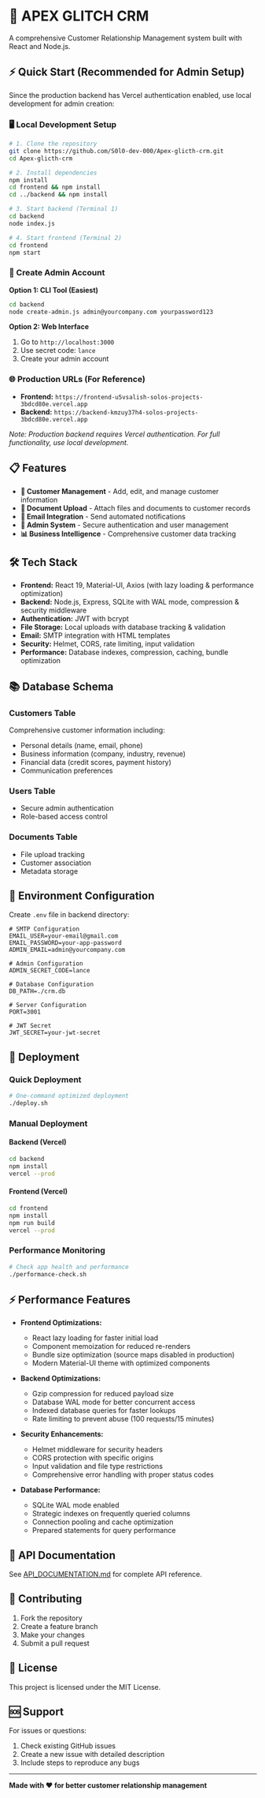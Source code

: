 # 🚀 APEX GLITCH CRM

A comprehensive Customer Relationship Management system built with React and Node.js.

## ⚡ Quick Start (Recommended for Admin Setup)

Since the production backend has Vercel authentication enabled, use local development for admin creation:

### 🖥️ Local Development Setup

```bash
# 1. Clone the repository
git clone https://github.com/S0l0-dev-000/Apex-glicth-crm.git
cd Apex-glicth-crm

# 2. Install dependencies
npm install
cd frontend && npm install
cd ../backend && npm install

# 3. Start backend (Terminal 1)
cd backend
node index.js

# 4. Start frontend (Terminal 2)
cd frontend
npm start
```

### 🔑 Create Admin Account

**Option 1: CLI Tool (Easiest)**
```bash
cd backend
node create-admin.js admin@yourcompany.com yourpassword123
```

**Option 2: Web Interface**
1. Go to `http://localhost:3000`
2. Use secret code: `lance`
3. Create your admin account

### 🌐 Production URLs (For Reference)

- **Frontend:** `https://frontend-u5vsalish-solos-projects-3bdcd80e.vercel.app`
- **Backend:** `https://backend-kmzuy37h4-solos-projects-3bdcd80e.vercel.app`

*Note: Production backend requires Vercel authentication. For full functionality, use local development.*

## 📋 Features

- **👥 Customer Management** - Add, edit, and manage customer information
- **📎 Document Upload** - Attach files and documents to customer records
- **📧 Email Integration** - Send automated notifications
- **🔐 Admin System** - Secure authentication and user management
- **📊 Business Intelligence** - Comprehensive customer data tracking

## 🛠️ Tech Stack

- **Frontend:** React 19, Material-UI, Axios (with lazy loading & performance optimization)
- **Backend:** Node.js, Express, SQLite with WAL mode, compression & security middleware
- **Authentication:** JWT with bcrypt
- **File Storage:** Local uploads with database tracking & validation
- **Email:** SMTP integration with HTML templates
- **Security:** Helmet, CORS, rate limiting, input validation
- **Performance:** Database indexes, compression, caching, bundle optimization

## 📚 Database Schema

### Customers Table
Comprehensive customer information including:
- Personal details (name, email, phone)
- Business information (company, industry, revenue)
- Financial data (credit scores, payment history)
- Communication preferences

### Users Table
- Secure admin authentication
- Role-based access control

### Documents Table
- File upload tracking
- Customer association
- Metadata storage

## 🔧 Environment Configuration

Create `.env` file in backend directory:
```env
# SMTP Configuration
EMAIL_USER=your-email@gmail.com
EMAIL_PASSWORD=your-app-password
ADMIN_EMAIL=admin@yourcompany.com

# Admin Configuration
ADMIN_SECRET_CODE=lance

# Database Configuration
DB_PATH=./crm.db

# Server Configuration
PORT=3001

# JWT Secret
JWT_SECRET=your-jwt-secret
```

## 🚀 Deployment

### Quick Deployment
```bash
# One-command optimized deployment
./deploy.sh
```

### Manual Deployment

#### Backend (Vercel)
```bash
cd backend
npm install
vercel --prod
```

#### Frontend (Vercel)
```bash
cd frontend
npm install
npm run build
vercel --prod
```

### Performance Monitoring
```bash
# Check app health and performance
./performance-check.sh
```

## ⚡ Performance Features

- **Frontend Optimizations:**
  - React lazy loading for faster initial load
  - Component memoization for reduced re-renders
  - Bundle size optimization (source maps disabled in production)
  - Modern Material-UI theme with optimized components

- **Backend Optimizations:**
  - Gzip compression for reduced payload size
  - Database WAL mode for better concurrent access
  - Indexed database queries for faster lookups
  - Rate limiting to prevent abuse (100 requests/15 minutes)

- **Security Enhancements:**
  - Helmet middleware for security headers
  - CORS protection with specific origins
  - Input validation and file type restrictions
  - Comprehensive error handling with proper status codes

- **Database Performance:**
  - SQLite WAL mode enabled
  - Strategic indexes on frequently queried columns
  - Connection pooling and cache optimization
  - Prepared statements for query performance

## 📖 API Documentation

See [API_DOCUMENTATION.md](./API_DOCUMENTATION.md) for complete API reference.

## 🤝 Contributing

1. Fork the repository
2. Create a feature branch
3. Make your changes
4. Submit a pull request

## 📄 License

This project is licensed under the MIT License.

## 🆘 Support

For issues or questions:
1. Check existing GitHub issues
2. Create a new issue with detailed description
3. Include steps to reproduce any bugs

---

**Made with ❤️ for better customer relationship management** 